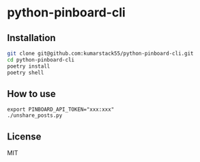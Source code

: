 # python-pinboard-cli

## Installation

```bash
git clone git@github.com:kumarstack55/python-pinboard-cli.git
cd python-pinboard-cli
poetry install
poetry shell
```

## How to use

```
export PINBOARD_API_TOKEN="xxx:xxx"
./unshare_posts.py
```

## License

MIT
